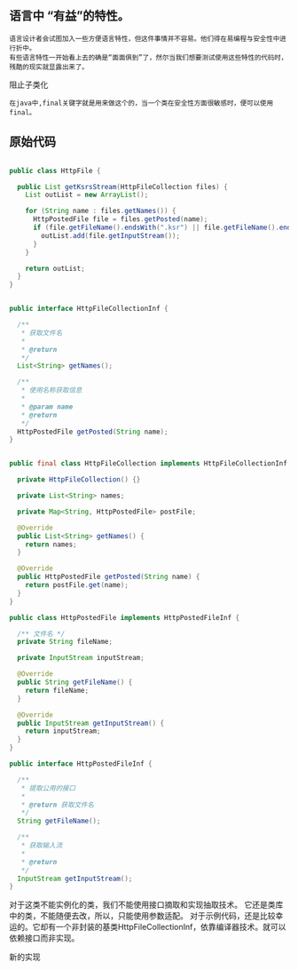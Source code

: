 ## 语言中 “有益”的特性。

>
    语言设计者会试图加入一些方便语言特性，但这件事情并不容易。他们得在易编程与安全性中进行折中。
    有些语言特性一开始看上去的确是“面面俱到”了，然尔当我们想要测试使用这些特性的代码时，残酷的现实就显露出来了。
>

阻止子类化
>
    在java中,final关键字就是用来做这个的，当一个类在安全性方面很敏感时，便可以使用final。
>

## 原始代码

```java

public class HttpFile {

  public List getKsrsStream(HttpFileCollection files) {
    List outList = new ArrayList();

    for (String name : files.getNames()) {
      HttpPostedFile file = files.getPosted(name);
      if (file.getFileName().endsWith(".ksr") || file.getFileName().endsWith(".txt")) {
        outList.add(file.getInputStream());
      }
    }

    return outList;
  }
}


public interface HttpFileCollectionInf {

  /**
   * 获取文件名
   *
   * @return
   */
  List<String> getNames();

  /**
   * 使用名称获取信息
   *
   * @param name
   * @return
   */
  HttpPostedFile getPosted(String name);
}


public final class HttpFileCollection implements HttpFileCollectionInf {

  private HttpFileCollection() {}

  private List<String> names;

  private Map<String, HttpPostedFile> postFile;

  @Override
  public List<String> getNames() {
    return names;
  }

  @Override
  public HttpPostedFile getPosted(String name) {
    return postFile.get(name);
  }
}

public class HttpPostedFile implements HttpPostedFileInf {

  /** 文件名 */
  private String fileName;

  private InputStream inputStream;

  @Override
  public String getFileName() {
    return fileName;
  }

  @Override
  public InputStream getInputStream() {
    return inputStream;
  }
}

public interface HttpPostedFileInf {

  /**
   * 提取公用的接口
   *
   * @return 获取文件名
   */
  String getFileName();

  /**
   * 获取输入流
   *
   * @return
   */
  InputStream getInputStream();
}
```

对于这类不能实例化的类，我们不能使用接口摘取和实现抽取技术。
它还是类库中的类，不能随便去改，所以，只能使用参数适配。
对于示例代码，还是比较幸运的。它却有一个非封装的基类HttpFileCollectionInf，依靠编译器技术。就可以依赖接口而非实现。

新的实现
```java



```

